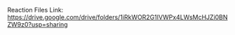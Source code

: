 Reaction Files Link: 
https://drive.google.com/drive/folders/1iRkWOR2G1IVWPx4LWsMcHJZi0BNZW9z0?usp=sharing
